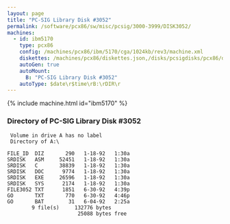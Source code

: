 ```yaml
---
layout: page
title: "PC-SIG Library Disk #3052"
permalink: /software/pcx86/sw/misc/pcsig/3000-3999/DISK3052/
machines:
  - id: ibm5170
    type: pcx86
    config: /machines/pcx86/ibm/5170/cga/1024kb/rev3/machine.xml
    diskettes: /machines/pcx86/diskettes.json,/disks/pcsigdisks/pcx86/diskettes.json
    autoGen: true
    autoMount:
      B: "PC-SIG Library Disk #3052"
    autoType: $date\r$time\rB:\rDIR\r
---
```


{% include machine.html id="ibm5170" %}

### Directory of PC-SIG Library Disk #3052

     Volume in drive A has no label
     Directory of A:\

    FILE_ID  DIZ       290   1-18-92   1:30a
    SRDISK   ASM     52451   1-18-92   1:30a
    SRDISK   C       38839   1-18-92   1:30a
    SRDISK   DOC      9774   1-18-92   1:30a
    SRDISK   EXE     26596   1-18-92   1:30a
    SRDISK   SYS      2174   1-18-92   1:30a
    FILE3052 TXT      1851   6-30-92   4:39p
    GO       TXT       770   6-30-92   4:46p
    GO       BAT        31   6-04-92   2:25a
            9 file(s)     132776 bytes
                           25088 bytes free
